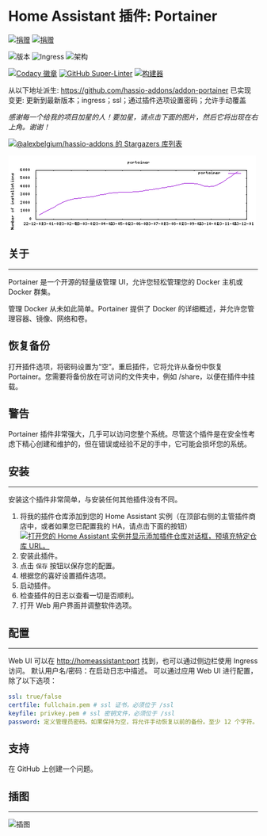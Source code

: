 # Home Assistant 插件: Portainer

[![捐赠][donation-badge]](https://www.buymeacoffee.com/alexbelgium)
[![捐赠][paypal-badge]](https://www.paypal.com/donate/?hosted_button_id=DZFULJZTP3UQA)

![版本](https://img.shields.io/badge/dynamic/json?label=Version&query=%24.version&url=https%3A%2F%2Fraw.githubusercontent.com%2Falexbelgium%2Fhassio-addons%2Fmaster%2Fportainer%2Fconfig.json)
![Ingress](https://img.shields.io/badge/dynamic/json?label=Ingress&query=%24.ingress&url=https%3A%2F%2Fraw.githubusercontent.com%2Falexbelgium%2Fhassio-addons%2Fmaster%2Fportainer%2Fconfig.json)
![架构](https://img.shields.io/badge/dynamic/json?color=success&label=Arch&query=%24.arch&url=https%3A%2F%2Fraw.githubusercontent.com%2Falexbelgium%2Fhassio-addons%2Fmaster%2Fportainer%2Fconfig.json)

[![Codacy 徽章](https://app.codacy.com/project/badge/Grade/9c6cf10bdbba45ecb202d7f579b5be0e)](https://www.codacy.com/gh/alexbelgium/hassio-addons/dashboard?utm_source=github.com&utm_medium=referral&utm_content=alexbelgium/hassio-addons&utm_campaign=Badge_Grade)
[![GitHub Super-Linter](https://img.shields.io/github/actions/workflow/status/alexbelgium/hassio-addons/weekly-supelinter.yaml?label=Lint%20code%20base)](https://github.com/alexbelgium/hassio-addons/actions/workflows/weekly-supelinter.yaml)
[![构建器](https://img.shields.io/github/actions/workflow/status/alexbelgium/hassio-addons/onpush_builder.yaml?label=Builder)](https://github.com/alexbelgium/hassio-addons/actions/workflows/onpush_builder.yaml)

[donation-badge]: https://img.shields.io/badge/Buy%20me%20a%20coffee%20(no%20paypal)-%23d32f2f?logo=buy-me-a-coffee&style=flat&logoColor=white
[paypal-badge]: https://img.shields.io/badge/Buy%20me%20a%20coffee%20with%20Paypal-0070BA?logo=paypal&style=flat&logoColor=white

从以下地址派生: https://github.com/hassio-addons/addon-portainer
已实现变更: 更新到最新版本；ingress；ssl；通过插件选项设置密码；允许手动覆盖

_感谢每一个给我的项目加星的人！要加星，请点击下面的图片，然后它将出现在右上角。谢谢！_

[![@alexbelgium/hassio-addons 的 Stargazers 库列表](https://raw.githubusercontent.com/alexbelgium/hassio-addons/master/.github/stars2.svg)](https://github.com/alexbelgium/hassio-addons/stargazers)

![下载演变](https://raw.githubusercontent.com/alexbelgium/hassio-addons/master/portainer/stats.png)

## 关于

---

Portainer 是一个开源的轻量级管理 UI，允许您轻松管理您的 Docker 主机或 Docker 群集。

管理 Docker 从未如此简单。Portainer 提供了 Docker 的详细概述，并允许您管理容器、镜像、网络和卷。

## 恢复备份

打开插件选项，将密码设置为“空”。重启插件，它将允许从备份中恢复 Portainer。您需要将备份放在可访问的文件夹中，例如 /share，以便在插件中挂载。

## 警告

Portainer 插件非常强大，几乎可以访问您整个系统。尽管这个插件是在安全性考虑下精心创建和维护的，但在错误或经验不足的手中，它可能会损坏您的系统。

## 安装

---

安装这个插件非常简单，与安装任何其他插件没有不同。

1. 将我的插件仓库添加到您的 Home Assistant 实例（在顶部右侧的主管插件商店中，或者如果您已配置我的 HA，请点击下面的按钮）
   [![打开您的 Home Assistant 实例并显示添加插件仓库对话框，预填充特定仓库 URL。](https://my.home-assistant.io/badges/supervisor_add_addon_repository.svg)](https://my.home-assistant.io/redirect/supervisor_add_addon_repository/?repository_url=https%3A%2F%2Fgithub.com%2Falexbelgium%2Fhassio-addons)
2. 安装此插件。
3. 点击 `保存` 按钮以保存您的配置。
4. 根据您的喜好设置插件选项。
5. 启动插件。
6. 检查插件的日志以查看一切是否顺利。
7. 打开 Web 用户界面并调整软件选项。

## 配置

---

Web UI 可以在 <http://homeassistant:port> 找到，也可以通过侧边栏使用 Ingress 访问。
默认用户名/密码：在启动日志中描述。
可以通过应用 Web UI 进行配置，除了以下选项：

```yaml
ssl: true/false
certfile: fullchain.pem # ssl 证书，必须位于 /ssl
keyfile: privkey.pem # ssl 密钥文件，必须位于 /ssl
password: 定义管理员密码。如果保持为空，将允许手动恢复以前的备份。至少 12 个字符。
```

## 支持

在 GitHub 上创建一个问题。

## 插图

---

![插图](https://github.com/hassio-addons/addon-portainer/raw/main/images/screenshot.png)